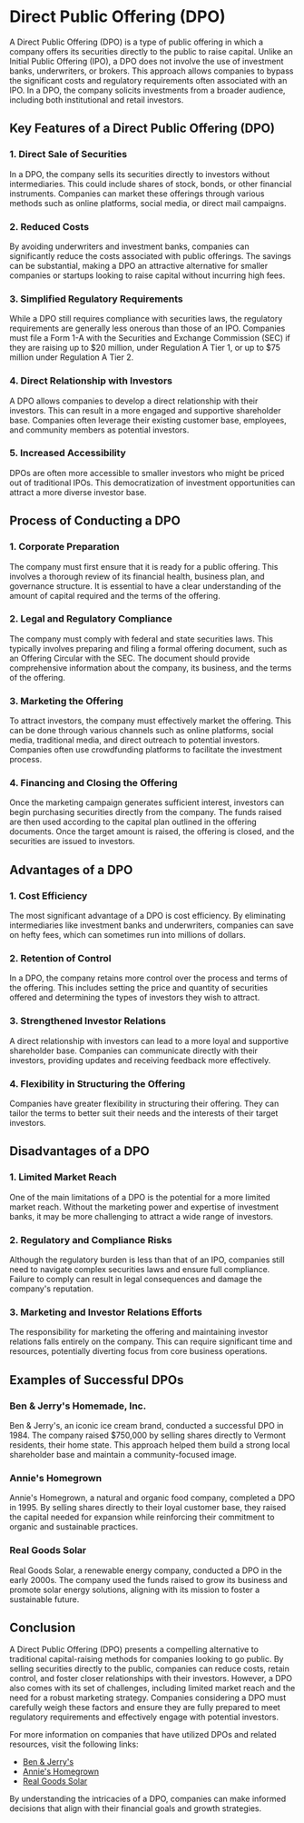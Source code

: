 # Direct Public Offering (DPO)

A Direct Public Offering (DPO) is a type of public offering in which a company offers its securities directly to the public to raise capital. Unlike an Initial Public Offering (IPO), a DPO does not involve the use of investment banks, underwriters, or brokers. This approach allows companies to bypass the significant costs and regulatory requirements often associated with an IPO. In a DPO, the company solicits investments from a broader audience, including both institutional and retail investors.

## Key Features of a Direct Public Offering (DPO)

### 1. Direct Sale of Securities

In a DPO, the company sells its securities directly to investors without intermediaries. This could include shares of stock, bonds, or other financial instruments. Companies can market these offerings through various methods such as online platforms, social media, or direct mail campaigns.

### 2. Reduced Costs

By avoiding underwriters and investment banks, companies can significantly reduce the costs associated with public offerings. The savings can be substantial, making a DPO an attractive alternative for smaller companies or startups looking to raise capital without incurring high fees.

### 3. Simplified Regulatory Requirements

While a DPO still requires compliance with securities laws, the regulatory requirements are generally less onerous than those of an IPO. Companies must file a Form 1-A with the Securities and Exchange Commission (SEC) if they are raising up to $20 million, under Regulation A Tier 1, or up to $75 million under Regulation A Tier 2.

### 4. Direct Relationship with Investors

A DPO allows companies to develop a direct relationship with their investors. This can result in a more engaged and supportive shareholder base. Companies often leverage their existing customer base, employees, and community members as potential investors.

### 5. Increased Accessibility

DPOs are often more accessible to smaller investors who might be priced out of traditional IPOs. This democratization of investment opportunities can attract a more diverse investor base.

## Process of Conducting a DPO

### 1. Corporate Preparation

The company must first ensure that it is ready for a public offering. This involves a thorough review of its financial health, business plan, and governance structure. It is essential to have a clear understanding of the amount of capital required and the terms of the offering.

### 2. Legal and Regulatory Compliance

The company must comply with federal and state securities laws. This typically involves preparing and filing a formal offering document, such as an Offering Circular with the SEC. The document should provide comprehensive information about the company, its business, and the terms of the offering.

### 3. Marketing the Offering

To attract investors, the company must effectively market the offering. This can be done through various channels such as online platforms, social media, traditional media, and direct outreach to potential investors. Companies often use crowdfunding platforms to facilitate the investment process.

### 4. Financing and Closing the Offering

Once the marketing campaign generates sufficient interest, investors can begin purchasing securities directly from the company. The funds raised are then used according to the capital plan outlined in the offering documents. Once the target amount is raised, the offering is closed, and the securities are issued to investors.

## Advantages of a DPO

### 1. Cost Efficiency

The most significant advantage of a DPO is cost efficiency. By eliminating intermediaries like investment banks and underwriters, companies can save on hefty fees, which can sometimes run into millions of dollars.

### 2. Retention of Control

In a DPO, the company retains more control over the process and terms of the offering. This includes setting the price and quantity of securities offered and determining the types of investors they wish to attract.

### 3. Strengthened Investor Relations

A direct relationship with investors can lead to a more loyal and supportive shareholder base. Companies can communicate directly with their investors, providing updates and receiving feedback more effectively.

### 4. Flexibility in Structuring the Offering

Companies have greater flexibility in structuring their offering. They can tailor the terms to better suit their needs and the interests of their target investors.

## Disadvantages of a DPO

### 1. Limited Market Reach

One of the main limitations of a DPO is the potential for a more limited market reach. Without the marketing power and expertise of investment banks, it may be more challenging to attract a wide range of investors.

### 2. Regulatory and Compliance Risks

Although the regulatory burden is less than that of an IPO, companies still need to navigate complex securities laws and ensure full compliance. Failure to comply can result in legal consequences and damage the company's reputation.

### 3. Marketing and Investor Relations Efforts

The responsibility for marketing the offering and maintaining investor relations falls entirely on the company. This can require significant time and resources, potentially diverting focus from core business operations.

## Examples of Successful DPOs

### Ben & Jerry's Homemade, Inc.

Ben & Jerry's, an iconic ice cream brand, conducted a successful DPO in 1984. The company raised $750,000 by selling shares directly to Vermont residents, their home state. This approach helped them build a strong local shareholder base and maintain a community-focused image.

### Annie's Homegrown

Annie's Homegrown, a natural and organic food company, completed a DPO in 1995. By selling shares directly to their loyal customer base, they raised the capital needed for expansion while reinforcing their commitment to organic and sustainable practices.

### Real Goods Solar

Real Goods Solar, a renewable energy company, conducted a DPO in the early 2000s. The company used the funds raised to grow its business and promote solar energy solutions, aligning with its mission to foster a sustainable future.

## Conclusion

A Direct Public Offering (DPO) presents a compelling alternative to traditional capital-raising methods for companies looking to go public. By selling securities directly to the public, companies can reduce costs, retain control, and foster closer relationships with their investors. However, a DPO also comes with its set of challenges, including limited market reach and the need for a robust marketing strategy. Companies considering a DPO must carefully weigh these factors and ensure they are fully prepared to meet regulatory requirements and effectively engage with potential investors.

For more information on companies that have utilized DPOs and related resources, visit the following links:

- [Ben & Jerry's](https://www.benjerry.com)
- [Annie's Homegrown](https://www.annies.com)
- [Real Goods Solar](https://www.realgoods.com)

By understanding the intricacies of a DPO, companies can make informed decisions that align with their financial goals and growth strategies.
